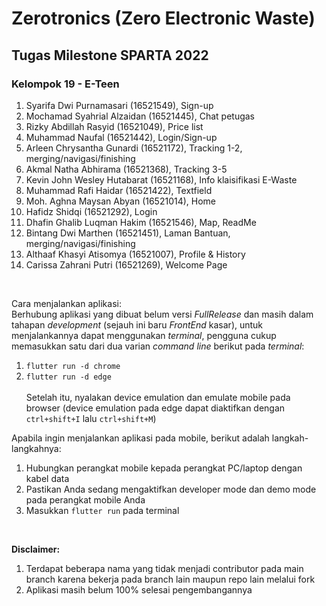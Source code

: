 # Zerotronics (Zero Electronic Waste)
## Tugas Milestone SPARTA 2022
### Kelompok 19 - E-Teen
1. Syarifa Dwi Purnamasari (16521549), Sign-up
2. Mochamad Syahrial Alzaidan (16521445), Chat petugas
3. Rizky Abdillah Rasyid (16521049), Price list
4. Muhammad Naufal (16521442), Login/Sign-up
5. Arleen Chrysantha Gunardi (16521172), Tracking 1-2, merging/navigasi/finishing
6. Akmal Natha Abhirama (16521368), Tracking 3-5
7. Kevin John Wesley Hutabarat (16521168), Info klaisifikasi E-Waste
8. Muhammad Rafi Haidar (16521422), Textfield
9. Moh. Aghna Maysan Abyan (16521014), Home
10. Hafidz Shidqi (16521292), Login
11. Dhafin Ghalib Luqman Hakim (16521546), Map, ReadMe
12. Bintang Dwi Marthen (16521451), Laman Bantuan, merging/navigasi/finishing
13. Althaaf Khasyi Atisomya (16521007), Profile & History
14. Carissa Zahrani Putri (16521269), Welcome Page

<!--
Contoh: Justin Bieber (13521999), Front end
-->

<br>

Cara menjalankan aplikasi:  
Berhubung aplikasi yang dibuat belum versi _FullRelease_ dan masih dalam tahapan _development_ (sejauh ini baru _FrontEnd_ kasar), untuk menjalankannya dapat menggunakan _terminal_, pengguna cukup memasukkan satu dari dua varian _command line_ berikut pada _terminal_:
1. `flutter run -d chrome`
2. `flutter run -d edge`<br><br>
Setelah itu, nyalakan device emulation dan emulate mobile pada browser (device emulation pada edge dapat diaktifkan dengan `ctrl+shift+I` lalu `ctrl+shift+M`)

Apabila ingin menjalankan aplikasi pada mobile, berikut adalah langkah-langkahnya:
1. Hubungkan perangkat mobile kepada perangkat PC/laptop dengan kabel data
2. Pastikan Anda sedang mengaktifkan developer mode dan demo mode pada perangkat mobile Anda
3. Masukkan `flutter run` pada terminal

<br>

**Disclaimer:**  
1. Terdapat beberapa nama yang tidak menjadi contributor pada main branch karena bekerja pada branch lain maupun repo lain melalui fork
2. Aplikasi masih belum 100% selesai pengembangannya

